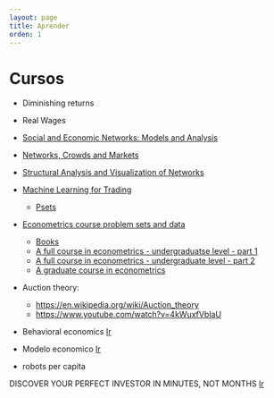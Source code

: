 ```yaml
---
layout: page
title: Aprender
orden: 1
---
```


# Cursos

- Diminishing returns
- Real Wages


- [Social and Economic Networks: Models and Analysis](https://www.coursera.org/learn/social-economic-networks)
- [Networks, Crowds and Markets](https://www.edx.org/es/course/networks-crowds-and-markets)
- [Structural Analysis and Visualization of Networks](http://www.leonidzhukov.net/hse/2015/networks/)
- [Machine Learning for Trading](https://classroom.udacity.com/courses/ud501)
    - [Psets](http://lucylabs.gatech.edu/ml4t/syllabus)

- [Econometrics course problem sets and data](https://ben-lambert.com/econometrics-course-problem-sets-and-data/)
    - [Books](https://ben-lambert.com/econometrics-and-statistics-books/)
    - [A full course in econometrics - undergraduatse level - part 1](https://www.youtube.com/playlist?list=PLwJRxp3blEvZyQBTTOMFRP_TDaSdly3gU)
    - [A full course in econometrics - undergraduate level - part 2](https://www.youtube.com/playlist?list=PLwJRxp3blEvb7P-7po9AxuBwquPv75LjU)
    - [A graduate course in econometrics](https://www.youtube.com/playlist?list=PLwJRxp3blEvaxmHgI2iOzNP6KGLSyd4dz)

- Auction theory:
    - https://en.wikipedia.org/wiki/Auction_theory
    - https://www.youtube.com/watch?v=4kWuxfVbIaU

- Behavioral economics [Ir](https://en.wikipedia.org/wiki/Behavioral_economics)
- Modelo economico [Ir](https://en.wikipedia.org/wiki/Economic_model)
- robots per capita

DISCOVER YOUR PERFECT INVESTOR IN MINUTES, NOT MONTHS
[Ir](https://unicorn-nest.com/home)

